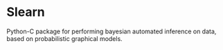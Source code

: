 # Slearn
Python-C package for performing bayesian automated inference on data, based on probabilistic graphical models.
